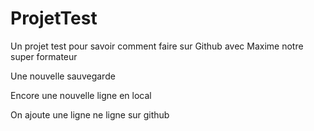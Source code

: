 # ProjetTest
Un projet test pour savoir comment faire sur Github avec Maxime notre super formateur

Une nouvelle sauvegarde

Encore une nouvelle ligne en local

On ajoute une ligne ne ligne sur github

